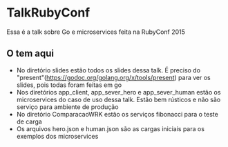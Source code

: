 # TalkRubyConf

Essa é a talk sobre Go e microservices feita na RubyConf 2015

## O tem aqui

* No diretório slides estão todos os slides dessa talk. É preciso do "present"(https://godoc.org/golang.org/x/tools/present) para ver os slides, pois todas foram feitas em go
* Nos diretórios app_client, app_sever_hero e app_sever_human estão os microservices do caso de uso dessa talk. Estão bem rústicos e não são serviço para ambiente de produção
* No diretório ComparacaoWRK estão os serviços fibonacci para o teste de carga
* Os arquivos hero.json e human.json são as cargas iniciais para os exemplos dos microservices
